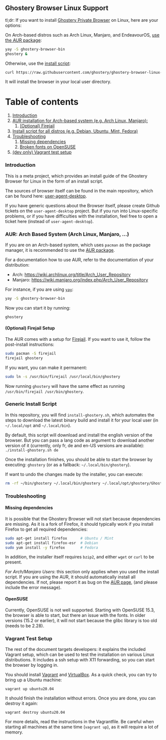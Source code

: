 ## Ghostery Browser Linux Support

tl;dr: If you want to install [Ghostery Private Browser](https://www.ghostery.com/ghostery-private-browser) on Linux, here are your options:

On Arch-based distros such as Arch Linux, Manjaro, and EndeavourOS, [use the AUR package](#aur):

```sh
yay -S ghostery-browser-bin
ghostery &
```

Otherwise, use the [install script](#installscript):

```sh
curl https://raw.githubusercontent.com/ghostery/ghostery-browser-linux-support/main/install-ghostery.sh | bash
```

It will install the browser in your local user directory.

# Table of contents
1. [Introduction](#introduction)
1. [AUR installation for Arch-based system (e.g. Arch Linux, Manjaro): ](#aur)
    1. [(Optional) Firejail](#aur-firejail)
1. [Install script for all distros (e.g. Debian, Ubuntu, Mint, Fedora)](#installscript)
1. [Troubleshooting](#troubleshooting)
    1. [Missing dependencies](#missing-dependencies)
    1. [Broken fonts on OpenSUSE](#suse)
1. [(dev only) Vagrant test setup](#vagrant)

### Introduction <a name="introduction"></a>

This is a meta project, which provides an install guide of the Ghostery
Browser for Linux in the form of an install script.

The sources of browser itself can be found in the main repository,
which can be found here:
[user-agent-desktop](https://github.com/ghostery/user-agent-desktop).

If you have generic questions about the Browser itself, please create Github
tickets on the `user-agent-desktop` project. But if you run into Linux-specific
problems, or if you have difficulties with the installation, feel free to
open a ticket here (instead of `user-agent-desktop`).

### AUR: Arch Based System (Arch Linux, Manjaro, ...) <a name="aur"></a>

If you are on an Arch-based system, which uses `pacman` as the package manager,
it is recommended to use the [AUR package](https://aur.archlinux.org/packages/ghostery-browser-bin/).

For a documentation how to use AUR, refer to the documentation of your distribution:

* Arch: https://wiki.archlinux.org/title/Arch_User_Repository
* Manjaro: https://wiki.manjaro.org/index.php/Arch_User_Repository

For instance, if you are using [`yay`](https://github.com/Jguer/yay):

```sh
yay -S ghostery-browser-bin
```

Now you can start it by running:

```sh
ghostery
```

#### (Optional) Firejail Setup <a name="aur-firejail"></a>

The AUR comes with a setup for [Firejail](https://firejail.wordpress.com/).
If you want to use it, follow the post-install instructions:

```sh
sudo pacman -S firejail
firejail ghostery
```

If you want, you can make it permanent:

```sh
sudo ln -s /usr/bin/firejail /usr/local/bin/ghostery
```

Now running `ghostery` will have the same effect as running
`/usr/bin/firejail /usr/bin/ghostery`.

### Generic Install Script <a name="installscript"></a>

In this repository, you will find `install-ghostery.sh`, which automates
the steps to download the latest binary build and install it for your
local user (in `~/.local/opt` and `~/.local/bin`).

By default, this script will download and install the english version of the
browser. But you can pass a lang code as argument to download another version
of it (currently, only fr, de and en-US versions are available):
`./install-ghostery.sh de`

Once the installation finishes, you should be able to start the browser
by executing: `ghostery` (or as a fallback: `~/.local/bin/ghostery`).

If want to undo the changes made by the installer, you can execute:

```sh
rm -rf ~/bin/ghostery ~/.local/bin/ghostery ~/.local/opt/ghostery/Ghostery ~/.local/share/applications/ghostery-private-browser.desktop
```

### Troubleshooting <a name="troubleshooting"></a>

#### Missing dependencies <a name="missing-dependencies"></a>

It is possible that the Ghostery Browser will not start because dependencies
are missing. As it is a fork of Firefox, it should typically work if you install
Firefox to get all required dependencies:

```sh
sudo apt-get install firefox      # Ubuntu / Mint
sudo apt-get install firefox-esr  # Debian
sudo yum install -y firefox       # Fedora
```

In addition, the installer itself requires `bzip2`, and either `wget` or `curl` to be present.

*For Arch/Manjaro Users*: this section only applies when you used the install script.
If you are using the AUR, it should automatically install all dependencies. If not,
please report it as bug on the
[AUR page](https://aur.archlinux.org/packages/ghostery-browser-bin/),
(and please include the error message).

#### OpenSUSE <a name="suse"></a>

Currently, OpenSUSE is not well supported. Starting with OpenSUSE 15.3, the
browser is able to start, but there  an issue with the fonts.
In older versions (15.2 or earlier), it will not start because the glibc
library is too old (needs to be 2.28).

### Vagrant Test Setup <a name="vagrant"></a>

The rest of the document targets developers: it explains the included Vagrant setup, which can be used to test the installation on various Linux distributions. It includes a ssh setup with X11 forwarding, so you can start the browser by logging in.

You should install [Vagrant](https://www.vagrantup.com/) and [VirtualBox](https://www.virtualbox.org/). As a quick check, you can try to bring up a Ubuntu machine:

```
vagrant up ubuntu20.04
```

It should finish the installation without errors. Once you are done, you can destroy it again:

```
vagrant destroy ubuntu20.04
```

For more details, read the instructions in the Vagrantfile.
Be careful when starting all machines at the same time (`vagrant up`), as it will require a lot of memory.
